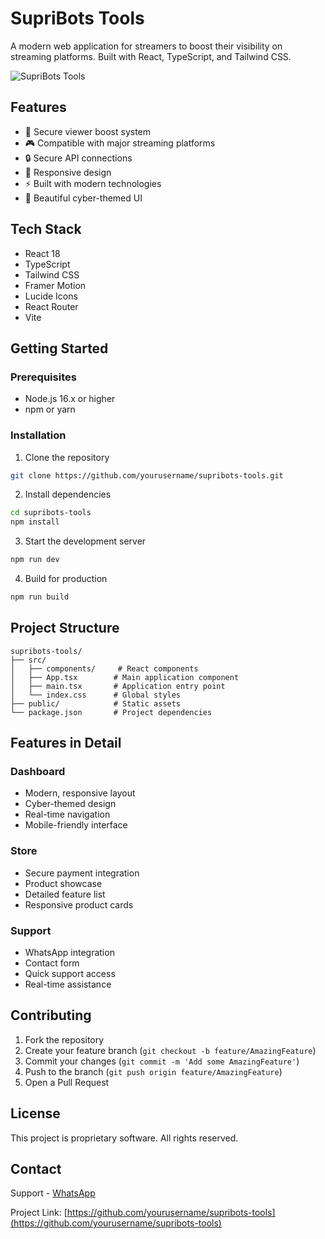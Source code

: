 # SupriBots Tools

A modern web application for streamers to boost their visibility on streaming platforms. Built with React, TypeScript, and Tailwind CSS.

![SupriBots Tools](https://i.imgur.com/cDafFnb.jpeg)

## Features

- 🚀 Secure viewer boost system
- 🎮 Compatible with major streaming platforms
- 🔒 Secure API connections
- 📱 Responsive design
- ⚡ Built with modern technologies
- 🎨 Beautiful cyber-themed UI

## Tech Stack

- React 18
- TypeScript
- Tailwind CSS
- Framer Motion
- Lucide Icons
- React Router
- Vite

## Getting Started

### Prerequisites

- Node.js 16.x or higher
- npm or yarn

### Installation

1. Clone the repository
```bash
git clone https://github.com/yourusername/supribots-tools.git
```

2. Install dependencies
```bash
cd supribots-tools
npm install
```

3. Start the development server
```bash
npm run dev
```

4. Build for production
```bash
npm run build
```

## Project Structure

```
supribots-tools/
├── src/
│   ├── components/     # React components
│   ├── App.tsx        # Main application component
│   ├── main.tsx       # Application entry point
│   └── index.css      # Global styles
├── public/            # Static assets
└── package.json       # Project dependencies
```

## Features in Detail

### Dashboard
- Modern, responsive layout
- Cyber-themed design
- Real-time navigation
- Mobile-friendly interface

### Store
- Secure payment integration
- Product showcase
- Detailed feature list
- Responsive product cards

### Support
- WhatsApp integration
- Contact form
- Quick support access
- Real-time assistance

## Contributing

1. Fork the repository
2. Create your feature branch (`git checkout -b feature/AmazingFeature`)
3. Commit your changes (`git commit -m 'Add some AmazingFeature'`)
4. Push to the branch (`git push origin feature/AmazingFeature`)
5. Open a Pull Request

## License

This project is proprietary software. All rights reserved.

## Contact

Support - [WhatsApp](https://wa.me/5588994853377)

Project Link: [https://github.com/yourusername/supribots-tools](https://github.com/yourusername/supribots-tools)
